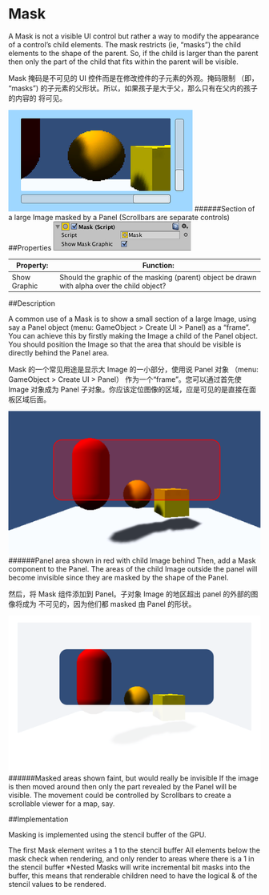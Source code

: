 # Mask

A Mask is not a visible UI control but rather a way to modify the appearance of a control’s child elements. The mask restricts (ie, “masks”) the child elements to the shape of the parent. So, if the child is larger than the parent then only the part of the child that fits within the parent will be visible.

Mask 掩码是不可见的 UI 控件而是在修改控件的子元素的外观。掩码限制 （即， “masks”)  的子元素的父形状。所以，如果孩子是大于父，那么只有在父内的孩子的内容的 将可见。 

![](Main/MaskCtrlExample.png)
######Section of a large Image masked by a Panel (Scrollbars are separate controls)
##Properties
![](Main/UI_MaskInspector.png)

| Property:	 | Function: |
| -- | -- |
| Show Graphic	 | Should the graphic of the masking (parent) object be drawn with alpha over the child object? |
##Description

A common use of a Mask is to show a small section of a large Image, using say a Panel object (menu: GameObject > Create UI > Panel) as a “frame”. You can achieve this by firstly making the Image a child of the Panel object. You should position the Image so that the area that should be visible is directly behind the Panel area.

Mask 的一个常见用途是显示大 Image 的一小部分，使用说 Panel 对象 （menu: GameObject > Create UI > Panel） 作为一个“frame”。您可以通过首先使 Image 对象成为 Panel 子对象。你应该定位图像的区域，应是可见的是直接在面板区域后面。 

![](Main/MaskDisabled.svg)
######Panel area shown in red with child Image behind
Then, add a Mask component to the Panel. The areas of the child Image outside the panel will become invisible since they are masked by the shape of the Panel.

然后，将 Mask 组件添加到 Panel。子对象 Image 的地区超出 panel 的外部的图像将成为 不可见的，因为他们都 masked 由 Panel 的形状。

![](Main/MaskEnabled.svg)
######Masked areas shown faint, but would really be invisible
If the image is then moved around then only the part revealed by the Panel will be visible. The movement could be controlled by Scrollbars to create a scrollable viewer for a map, say.

##Implementation

Masking is implemented using the stencil buffer of the GPU.

The first Mask element writes a 1 to the stencil buffer All elements below the mask check when rendering, and only render to areas where there is a 1 in the stencil buffer *Nested Masks will write incremental bit masks into the buffer, this means that renderable children need to have the logical & of the stencil values to be rendered.